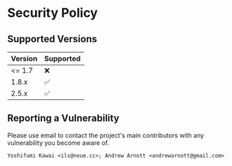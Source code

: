 # Security Policy

## Supported Versions

| Version | Supported          |
| ------- | ------------------ |
| <= 1.7  | :x:                |
| 1.8.x   | :white_check_mark: |
| 2.5.x   | :white_check_mark: |

## Reporting a Vulnerability

Please use email to contact the project's main contributors with any vulnerability you become aware of.

    Yoshifumi Kawai <ils@neue.cc>; Andrew Arnott <andrewarnott@gmail.com>
